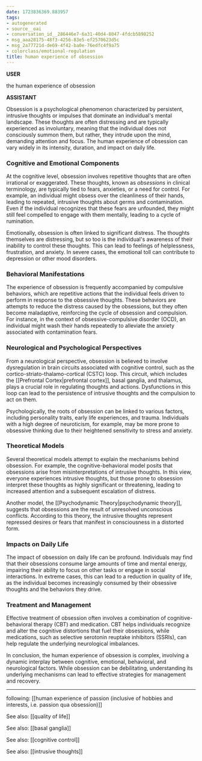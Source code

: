 ```yaml
---
date: 1723836369.883957
tags:
- autogenerated
- source__oai
- conversation_id__286446e7-6a31-40d4-8047-4fdcb5898252
- msg_aaa28175-48f3-4256-83e5-ef2570623d5c
- msg_2a77721d-de69-4f42-ba0e-76edfc4f9a75
- colorclass/emotional-regulation
title: human experience of obsession
---
```


**USER**

the human experience of obsession


**ASSISTANT**

Obsession is a psychological phenomenon characterized by persistent, intrusive thoughts or impulses that dominate an individual's mental landscape. These thoughts are often distressing and are typically experienced as involuntary, meaning that the individual does not consciously summon them, but rather, they intrude upon the mind, demanding attention and focus. The human experience of obsession can vary widely in its intensity, duration, and impact on daily life.

### Cognitive and Emotional Components

At the cognitive level, obsession involves repetitive thoughts that are often irrational or exaggerated. These thoughts, known as *obsessions* in clinical terminology, are typically tied to fears, anxieties, or a need for control. For example, an individual might obsess over the cleanliness of their hands, leading to repeated, intrusive thoughts about germs and contamination. Even if the individual recognizes that these fears are unfounded, they might still feel compelled to engage with them mentally, leading to a cycle of rumination.

Emotionally, obsession is often linked to significant distress. The thoughts themselves are distressing, but so too is the individual's awareness of their inability to control these thoughts. This can lead to feelings of helplessness, frustration, and anxiety. In severe cases, the emotional toll can contribute to depression or other mood disorders.

### Behavioral Manifestations

The experience of obsession is frequently accompanied by compulsive behaviors, which are repetitive actions that the individual feels driven to perform in response to the obsessive thoughts. These behaviors are attempts to reduce the distress caused by the obsessions, but they often become maladaptive, reinforcing the cycle of obsession and compulsion. For instance, in the context of obsessive-compulsive disorder (OCD), an individual might wash their hands repeatedly to alleviate the anxiety associated with contamination fears.

### Neurological and Psychological Perspectives

From a neurological perspective, obsession is believed to involve dysregulation in brain circuits associated with cognitive control, such as the cortico-striato-thalamo-cortical (CSTC) loop. This circuit, which includes the [[Prefrontal Cortex|prefrontal cortex]], basal ganglia, and thalamus, plays a crucial role in regulating thoughts and actions. Dysfunctions in this loop can lead to the persistence of intrusive thoughts and the compulsion to act on them.

Psychologically, the roots of obsession can be linked to various factors, including personality traits, early life experiences, and trauma. Individuals with a high degree of neuroticism, for example, may be more prone to obsessive thinking due to their heightened sensitivity to stress and anxiety.

### Theoretical Models

Several theoretical models attempt to explain the mechanisms behind obsession. For example, the cognitive-behavioral model posits that obsessions arise from misinterpretations of intrusive thoughts. In this view, everyone experiences intrusive thoughts, but those prone to obsession interpret these thoughts as highly significant or threatening, leading to increased attention and a subsequent escalation of distress.

Another model, the [[Psychodynamic Theory|psychodynamic theory]], suggests that obsessions are the result of unresolved unconscious conflicts. According to this theory, the intrusive thoughts represent repressed desires or fears that manifest in consciousness in a distorted form.

### Impacts on Daily Life

The impact of obsession on daily life can be profound. Individuals may find that their obsessions consume large amounts of time and mental energy, impairing their ability to focus on other tasks or engage in social interactions. In extreme cases, this can lead to a reduction in quality of life, as the individual becomes increasingly consumed by their obsessive thoughts and the behaviors they drive.

### Treatment and Management

Effective treatment of obsession often involves a combination of cognitive-behavioral therapy (CBT) and medication. CBT helps individuals recognize and alter the cognitive distortions that fuel their obsessions, while medications, such as selective serotonin reuptake inhibitors (SSRIs), can help regulate the underlying neurological imbalances.

In conclusion, the human experience of obsession is complex, involving a dynamic interplay between cognitive, emotional, behavioral, and neurological factors. While obsession can be debilitating, understanding its underlying mechanisms can lead to effective strategies for management and recovery.


---


following: [[human experience of passion (inclusive of hobbies and interests, i.e. passion qua obsession)]]

See also: [[quality of life]]


See also: [[basal ganglia]]


See also: [[cognitive control]]


See also: [[intrusive thoughts]]